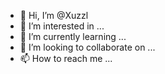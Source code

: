 - 👋 Hi, I’m @Xuzzl
- 👀 I’m interested in ...
- 🌱 I’m currently learning ...
- 💞️ I’m looking to collaborate on ...
- 📫 How to reach me ...

<!---
Xuzzl/Xuzzl is a ✨ special ✨ repository because its `README.md` (this file) appears on your GitHub profile.
You can click the Preview link to take a look at your changes.
--->
